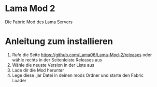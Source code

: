 # Lama Mod 2
Die Fabric Mod des Lama Servers

# Anleitung zum installieren
1. Rufe die Seite https://github.com/Lama06/Lama-Mod-2/releases oder wähle rechts in der Seitenleiste Releases aus
2. Wähle die neuste Version in der Liste aus
3. Lade dir die Mod herunter
4. Lege diese .jar Datei in deinen mods Ordner und starte den Fabric Loader
